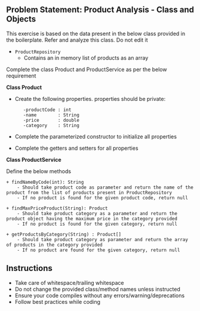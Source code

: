 ## Problem Statement: Product Analysis - Class and Objects

This exercise is based on the data present in the below class provided in the boilerplate. Refer and analyze this class. Do not edit it
-  `ProductRepository` 
    - Contains an in memory list of products as an array  

Complete the class Product and ProductService as per the below requirement

**Class Product**
    
 - Create the following properties. properties should be private:
        
          -productCode : int
          -name        : String
          -price       : double
          -category    : String 

 - Complete the parameterized constructor to initialize all properties
 - Complete the getters and setters for all properties

**Class ProductService**

Define the below methods

	+ findNameByCode(int): String
	    - Should take product code as parameter and return the name of the product from the list of products present in ProductRepository
        - If no product is found for the given product code, return null
 
	+ findMaxPriceProduct(String): Product
	    - Should take product category as a parameter and return the product object having the maximum price in the category provided
        - If no product is found for the given category, return null
 
	+ getProductsByCategory(String) : Product[] 
	    - Should take product category as parameter and return the array of products in the category provided 
        - If no product are found for the given category, return null

	
## Instructions
- Take care of whitespace/trailing whitespace
- Do not change the provided class/method names unless instructed
- Ensure your code compiles without any errors/warning/deprecations 
- Follow best practices while coding